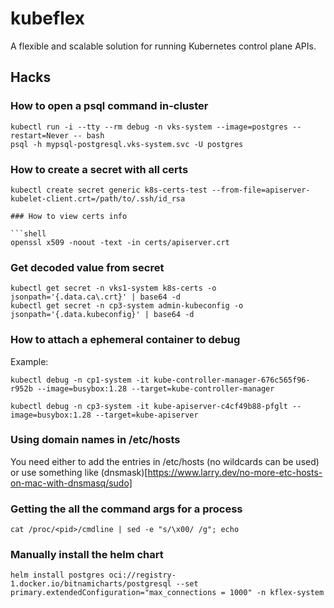 # kubeflex
A flexible and scalable solution for running Kubernetes control plane APIs.




## Hacks

### How to open a psql command in-cluster

```shell
kubectl run -i --tty --rm debug -n vks-system --image=postgres --restart=Never -- bash
psql -h mypsql-postgresql.vks-system.svc -U postgres
```

### How to create a secret with all certs

```shell
kubectl create secret generic k8s-certs-test --from-file=apiserver-kubelet-client.crt=/path/to/.ssh/id_rsa

### How to view certs info

```shell
openssl x509 -noout -text -in certs/apiserver.crt 
```

### Get decoded value from secret

```shell
kubectl get secret -n vks1-system k8s-certs -o jsonpath='{.data.ca\.crt}' | base64 -d
kubectl get secret -n cp3-system admin-kubeconfig -o jsonpath='{.data.kubeconfig}' | base64 -d
```

### How to attach a ephemeral container to debug

Example:

```shell
kubectl debug -n cp1-system -it kube-controller-manager-676c565f96-r952b --image=busybox:1.28 --target=kube-controller-manager

kubectl debug -n cp3-system -it kube-apiserver-c4cf49b88-pfglt --image=busybox:1.28 --target=kube-apiserver
```

### Using domain names in /etc/hosts

You need either to add the entries in /etc/hosts (no wildcards can be used) or use something like
(dnsmask)[https://www.larry.dev/no-more-etc-hosts-on-mac-with-dnsmasq/sudo]

### Getting the all the command args for a process

```
cat /proc/<pid>/cmdline | sed -e "s/\x00/ /g"; echo
```

### Manually install the helm chart

```
helm install postgres oci://registry-1.docker.io/bitnamicharts/postgresql --set primary.extendedConfiguration="max_connections = 1000" -n kflex-system
```